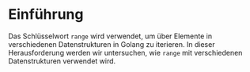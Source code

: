 # Einführung

Das Schlüsselwort `range` wird verwendet, um über Elemente in verschiedenen Datenstrukturen in Golang zu iterieren. In dieser Herausforderung werden wir untersuchen, wie `range` mit verschiedenen Datenstrukturen verwendet wird.
